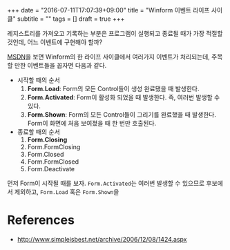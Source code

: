 +++
date = "2016-07-11T17:07:39+09:00"
title = "Winform 이벤트 라이프 사이클"
subtitle = ""
tags = []
draft = true
+++


레지스트리를 가져오고 기록하는 부분은 프로그램이 실행되고 종료될 때가 가장 적절할 것인데, 어느 이벤트에 구현해야 할까?

[MSDN](https://msdn.microsoft.com/ko-kr/library/86faxx0d(v=vs.110).aspx)을 보면 Winform의 한 라이프 사이클에서 여러가지 이벤트가 처리되는데, 주목할 만한 이벤트들을 꼽자면 다음과 같다.

* 시작할 때의 순서
    1. **Form.Load**: Form의 모든 Control들이 생성 완료됐을 때 발생한다.
    2. **Form.Activated**: Form이 활성화 되었을 때 발생한다. 즉, 여러번 발생할 수 있다.
    3. **Form.Shown**: Form의 모든 Control들이 그리기를 완료했을 때 발생한다. Form이 화면에 처음 보여졌을 때 한 번만 호출된다.
* 종료할 때의 순서
    1. **Form.Closing**
    2. Form.FormClosing
    3. Form.Closed
    4. Form.FormClosed
    5. Form.Deactivate 

먼저 Form이 시작될 때를 보자. `Form.Activated`는 여러번 발생할 수 있으므로 후보에서 제외하고, `Form.Load` 혹은 `Form.Shown`을 

# References
* http://www.simpleisbest.net/archive/2006/12/08/1424.aspx